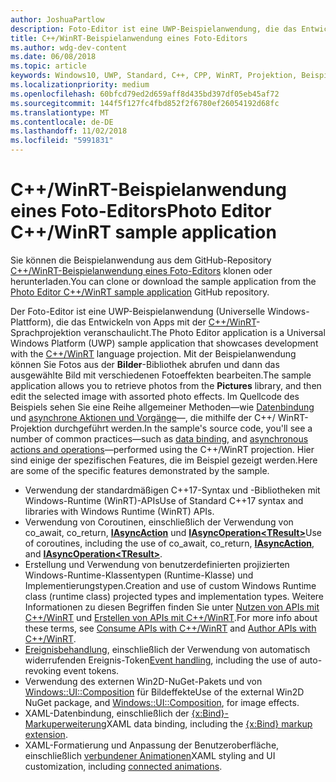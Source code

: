 ```yaml
---
author: JoshuaPartlow
description: Foto-Editor ist eine UWP-Beispielanwendung, die das Entwickeln von Apps mit der C++/WinRT-Programmiersprache veranschaulicht. Mit der Beispielanwendung können Sie Fotos aus der Bilder-Bibliothek abrufen und dann das ausgewählte Bild mit verschiedenen Fotoeffekten bearbeiten.
title: C++/WinRT-Beispielanwendung eines Foto-Editors
ms.author: wdg-dev-content
ms.date: 06/08/2018
ms.topic: article
keywords: Windows10, UWP, Standard, C++, CPP, WinRT, Projektion, Beispiel, Anwendung, Foto, Editor
ms.localizationpriority: medium
ms.openlocfilehash: 60bfcd79ed2d659aff8d435bd397df05eb45af72
ms.sourcegitcommit: 144f5f127fc4fbd852f2f6780ef26054192d68fc
ms.translationtype: MT
ms.contentlocale: de-DE
ms.lasthandoff: 11/02/2018
ms.locfileid: "5991831"
---
```

# <a name="photo-editor-cwinrt-sample-application"></a><span data-ttu-id="c006e-105">C++/WinRT-Beispielanwendung eines Foto-Editors</span><span class="sxs-lookup"><span data-stu-id="c006e-105">Photo Editor C++/WinRT sample application</span></span>
<span data-ttu-id="c006e-106">Sie können die Beispielanwendung aus dem GitHub-Repository [C++/WinRT-Beispielanwendung eines Foto-Editors](https://github.com/Microsoft/Windows-appsample-photo-editor) klonen oder herunterladen.</span><span class="sxs-lookup"><span data-stu-id="c006e-106">You can clone or download the sample application from the [Photo Editor C++/WinRT sample application](https://github.com/Microsoft/Windows-appsample-photo-editor) GitHub repository.</span></span>

<span data-ttu-id="c006e-107">Der Foto-Editor ist eine UWP-Beispielanwendung (Universelle Windows-Plattform), die das Entwickeln von Apps mit der [C++/WinRT](intro-to-using-cpp-with-winrt.md)-Sprachprojektion veranschaulicht.</span><span class="sxs-lookup"><span data-stu-id="c006e-107">The Photo Editor application is a Universal Windows Platform (UWP) sample application that showcases development with the [C++/WinRT](intro-to-using-cpp-with-winrt.md) language projection.</span></span> <span data-ttu-id="c006e-108">Mit der Beispielanwendung können Sie Fotos aus der **Bilder**-Bibliothek abrufen und dann das ausgewählte Bild mit verschiedenen Fotoeffekten bearbeiten.</span><span class="sxs-lookup"><span data-stu-id="c006e-108">The sample application allows you to retrieve photos from the **Pictures** library, and then edit the selected image with assorted photo effects.</span></span> <span data-ttu-id="c006e-109">Im Quellcode des Beispiels sehen Sie eine Reihe allgemeiner Methoden&mdash;wie [Datenbindung](binding-property.md) und [asynchrone Aktionen und Vorgänge](concurrency.md)&mdash;, die mithilfe der C++/ WinRT-Projektion durchgeführt werden.</span><span class="sxs-lookup"><span data-stu-id="c006e-109">In the sample's source code, you'll see a number of common practices&mdash;such as [data binding](binding-property.md), and [asynchronous actions and operations](concurrency.md)&mdash;performed using the C++/WinRT projection.</span></span> <span data-ttu-id="c006e-110">Hier sind einige der spezifischen Features, die im Beispiel gezeigt werden.</span><span class="sxs-lookup"><span data-stu-id="c006e-110">Here are some of the specific features demonstrated by the sample.</span></span>
    
- <span data-ttu-id="c006e-111">Verwendung der standardmäßigen C++17-Syntax und -Bibliotheken mit Windows-Runtime (WinRT)-APIs</span><span class="sxs-lookup"><span data-stu-id="c006e-111">Use of Standard C++17 syntax and libraries with Windows Runtime (WinRT) APIs.</span></span>
- <span data-ttu-id="c006e-112">Verwendung von Coroutinen, einschließlich der Verwendung von co_await, co_return, [**IAsyncAction**](/uwp/api/windows.foundation.iasyncaction) und [**IAsyncOperation&lt;TResult&gt;**](/uwp/api/windows.foundation.iasyncoperation_tresult_)</span><span class="sxs-lookup"><span data-stu-id="c006e-112">Use of coroutines, including the use of co_await, co_return, [**IAsyncAction**](/uwp/api/windows.foundation.iasyncaction), and [**IAsyncOperation&lt;TResult&gt;**](/uwp/api/windows.foundation.iasyncoperation_tresult_).</span></span>
- <span data-ttu-id="c006e-113">Erstellung und Verwendung von benutzerdefinierten projizierten Windows-Runtime-Klassentypen (Runtime-Klasse) und Implementierungstypen.</span><span class="sxs-lookup"><span data-stu-id="c006e-113">Creation and use of custom Windows Runtime class (runtime class) projected types and implementation types.</span></span> <span data-ttu-id="c006e-114">Weitere Informationen zu diesen Begriffen finden Sie unter [Nutzen von APIs mit C++/WinRT](consume-apis.md) und [Erstellen von APIs mit C++/WinRT](author-apis.md).</span><span class="sxs-lookup"><span data-stu-id="c006e-114">For more info about these terms, see [Consume APIs with C++/WinRT](consume-apis.md) and [Author APIs with C++/WinRT](author-apis.md).</span></span>
- <span data-ttu-id="c006e-115">[Ereignisbehandlung](handle-events.md), einschließlich der Verwendung von automatisch widerrufenden Ereignis-Token</span><span class="sxs-lookup"><span data-stu-id="c006e-115">[Event handling](handle-events.md), including the use of auto-revoking event tokens.</span></span>
- <span data-ttu-id="c006e-116">Verwendung des externen Win2D-NuGet-Pakets und von [Windows::UI::Composition](/uwp/api/windows.ui.composition) für Bildeffekte</span><span class="sxs-lookup"><span data-stu-id="c006e-116">Use of the external Win2D NuGet package, and [Windows::UI::Composition](/uwp/api/windows.ui.composition), for image effects.</span></span>
- <span data-ttu-id="c006e-117">XAML-Datenbindung, einschließlich der [{x:Bind}-Markuperweiterung](https://docs.microsoft.com/windows/uwp/xaml-platform/x-bind-markup-extension)</span><span class="sxs-lookup"><span data-stu-id="c006e-117">XAML data binding, including the [{x:Bind} markup extension](https://docs.microsoft.com/windows/uwp/xaml-platform/x-bind-markup-extension).</span></span>
- <span data-ttu-id="c006e-118">XAML-Formatierung und Anpassung der Benutzeroberfläche, einschließlich [verbundener Animationen](../design/motion/connected-animation.md)</span><span class="sxs-lookup"><span data-stu-id="c006e-118">XAML styling and UI customization, including [connected animations](../design/motion/connected-animation.md).</span></span>
